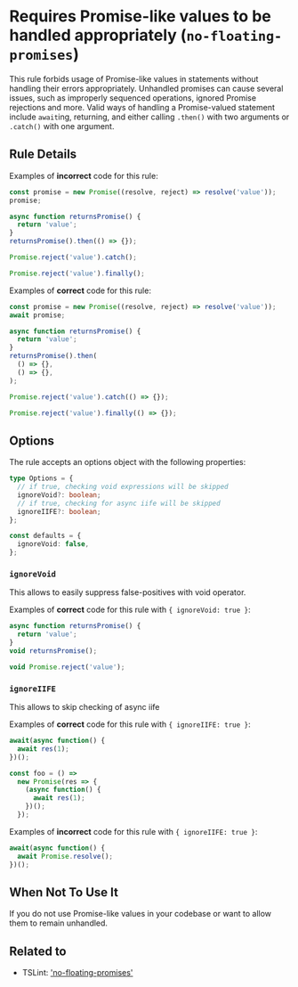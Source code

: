 # Requires Promise-like values to be handled appropriately (`no-floating-promises`)

This rule forbids usage of Promise-like values in statements without handling
their errors appropriately. Unhandled promises can cause several issues, such
as improperly sequenced operations, ignored Promise rejections and more. Valid
ways of handling a Promise-valued statement include `await`ing, returning, and
either calling `.then()` with two arguments or `.catch()` with one argument.

## Rule Details

Examples of **incorrect** code for this rule:

```ts
const promise = new Promise((resolve, reject) => resolve('value'));
promise;

async function returnsPromise() {
  return 'value';
}
returnsPromise().then(() => {});

Promise.reject('value').catch();

Promise.reject('value').finally();
```

Examples of **correct** code for this rule:

```ts
const promise = new Promise((resolve, reject) => resolve('value'));
await promise;

async function returnsPromise() {
  return 'value';
}
returnsPromise().then(
  () => {},
  () => {},
);

Promise.reject('value').catch(() => {});

Promise.reject('value').finally(() => {});
```

## Options

The rule accepts an options object with the following properties:

```ts
type Options = {
  // if true, checking void expressions will be skipped
  ignoreVoid?: boolean;
  // if true, checking for async iife will be skipped
  ignoreIIFE?: boolean;
};

const defaults = {
  ignoreVoid: false,
};
```

### `ignoreVoid`

This allows to easily suppress false-positives with void operator.

Examples of **correct** code for this rule with `{ ignoreVoid: true }`:

```ts
async function returnsPromise() {
  return 'value';
}
void returnsPromise();

void Promise.reject('value');
```

### `ignoreIIFE`

This allows to skip checking of async iife

Examples of **correct** code for this rule with `{ ignoreIIFE: true }`:

```ts
await(async function() {
  await res(1);
})();

const foo = () =>
  new Promise(res => {
    (async function() {
      await res(1);
    })();
  });
```

Examples of **incorrect** code for this rule with `{ ignoreIIFE: true }`:

```ts
await(async function() {
  await Promise.resolve();
})();
```

## When Not To Use It

If you do not use Promise-like values in your codebase or want to allow them to
remain unhandled.

## Related to

- TSLint: ['no-floating-promises'](https://palantir.github.io/tslint/rules/no-floating-promises/)

